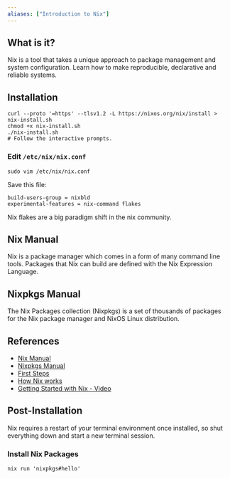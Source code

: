 ```yaml
---
aliases: ["Introduction to Nix"]
---
```


## What is it?

Nix is a tool that takes a unique approach to package management and system configuration. Learn how to make reproducible, declarative and reliable systems.

## Installation

```shell
curl --proto '=https' --tlsv1.2 -L https://nixos.org/nix/install > nix-install.sh
chmod +x nix-install.sh
./nix-install.sh
# Follow the interactive prompts.
```

### Edit `/etc/nix/nix.conf`

```shell
sudo vim /etc/nix/nix.conf
```

Save this file:

```plaintext
build-users-group = nixbld
experimental-features = nix-command flakes
```

Nix flakes are a big paradigm shift in the nix community.

## Nix Manual

Nix is a package manager which comes in a form of many command line tools. Packages that Nix can build are defined with the Nix Expression Language.

## Nixpkgs Manual

The Nix Packages collection (Nixpkgs) is a set of thousands of packages for the Nix package manager and NixOS Linux distribution.

## References

- [Nix Manual](https://nixos.org/manual/nix/stable)
- [Nixpkgs Manual](https://nixos.org/manual/nixpkgs/stable)
- [First Steps](https://nix.dev/tutorials/first-steps/)
- [How Nix works](https://nixos.org/guides/how-nix-works/)
- [Getting Started with Nix - Video](https://www.youtube.com/watch?v=xXlCcdPz6Vc)

## Post-Installation

Nix requires a restart of your terminal environment once installed, so shut everything down and start a new terminal session.

### Install Nix Packages

```shell
nix run 'nixpkgs#hello'
```

